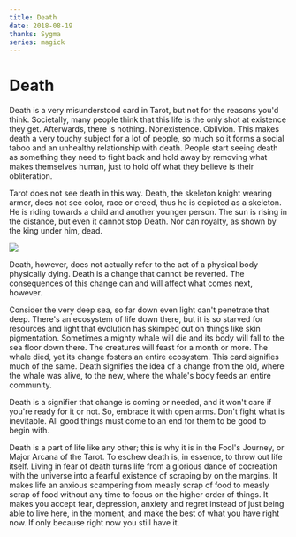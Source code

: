 ```yaml
---
title: Death
date: 2018-08-19
thanks: Sygma
series: magick
---
```


# Death

Death is a very misunderstood card in Tarot, but not for the reasons you'd think. Societally, many people think that this life is the only shot at existence they get. Afterwards, there is nothing. Nonexistence. Oblivion. This makes death a very touchy subject for a lot of people, so much so it forms a social taboo and an unhealthy relationship with death. People start seeing death as something they need to fight back and hold away by removing what makes themselves human, just to hold off what they believe is their obliteration.

Tarot does not see death in this way. Death, the skeleton knight wearing armor, does not see color, race or creed, thus he is depicted as a skeleton. He is riding towards a child and another younger person. The sun is rising in the distance, but even it cannot stop Death. Nor can royalty, as shown by the king under him, dead.

![](/static/img/tarot_death.jpg)

Death, however, does not actually refer to the act of a physical body physically dying. Death is a change that cannot be reverted. The consequences of this change can and will affect what comes next, however. 

Consider the very deep sea, so far down even light can't penetrate that deep. There's an ecosystem of life down there, but it is so starved for resources and light that evolution has skimped out on things like skin pigmentation. Sometimes a mighty whale will die and its body will fall to the sea floor down there. The creatures will feast for a month or more. The whale died, yet its change fosters an entire ecosystem. This card signifies much of the same. Death signifies the idea of a change from the old, where the whale was alive, to the new, where the whale's body feeds an entire community.

Death is a signifier that change is coming or needed, and it won't care if you're ready for it or not. So, embrace it with open arms. Don't fight what is inevitable. All good things must come to an end for them to be good to begin with.

Death is a part of life like any other; this is why it is in the Fool's Journey, or Major Arcana of the Tarot. To eschew death is, in essence, to throw out life itself. Living in fear of death turns life from a glorious dance of cocreation with the universe into a fearful existence of scraping by on the margins. It makes life an anxious scampering from measly scrap of food to measly scrap of food without any time to focus on the higher order of things. It makes you accept fear, depression, anxiety and regret instead of just being able to live here, in the moment, and make the best of what you have right now. If only because right now you still have it.


